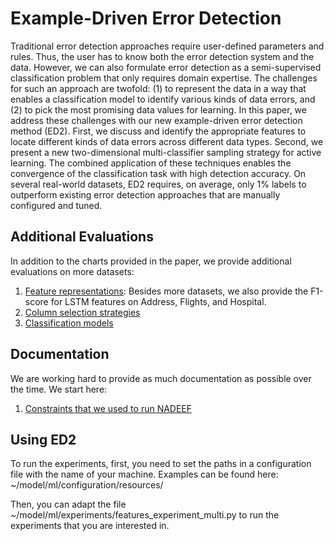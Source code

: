 # Example-Driven Error Detection

Traditional error detection approaches require user-defined parameters and rules. Thus, the user has to know both the error detection system and the data. However, we can also formulate error detection as a semi-supervised classification problem that only requires domain expertise. The challenges for such an approach are twofold: (1) to represent the data in a way that enables a classification model to identify various kinds of data errors, and (2) to pick the most promising data values for learning. In this paper, we address these challenges with our new example-driven error detection method (ED2). First, we discuss and identify the appropriate features to locate different kinds of data errors across different data types. Second, we present a new two-dimensional multi-classifier sampling strategy for active learning. The combined application of these techniques enables the convergence of the classification task with high detection accuracy. On several real-world datasets, ED2 requires, on average, only 1\% labels to outperform existing error detection approaches that are manually configured and tuned.

## Additional Evaluations
In addition to the charts provided in the paper, we provide additional evaluations on more datasets:

1) [Feature representations](../master/documentation/evaluations/features.pdf): Besides more datasets, we also provide the F1-score for LSTM features on Address, Flights, and Hospital.
2) [Column selection strategies](../master/documentation/evaluations/column_selection.pdf)
3) [Classification models](../master/documentation/evaluations/models.pdf)

## Documentation
We are working hard to provide as much documentation as possible over the time. We start here:
1) [Constraints that we used to run NADEEF](../master/documentation/NADEEF_DCs.md)


## Using ED2
To run the experiments, first, you need to set the paths in a configuration file with the name of your machine. Examples can be found here: ~/model/ml/configuration/resources/

Then, you can adapt the file ~/model/ml/experiments/features_experiment_multi.py to run the experiments that you are interested in.

